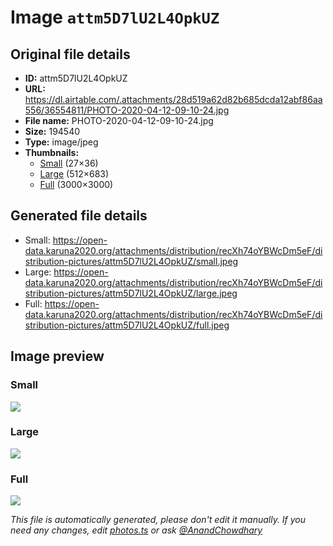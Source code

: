 # Image `attm5D7lU2L4OpkUZ`

## Original file details

- **ID:** attm5D7lU2L4OpkUZ
- **URL:** https://dl.airtable.com/.attachments/28d519a62d82b685dcda12abf86aa556/36554811/PHOTO-2020-04-12-09-10-24.jpg
- **File name:** PHOTO-2020-04-12-09-10-24.jpg
- **Size:** 194540
- **Type:** image/jpeg
- **Thumbnails:**
  - [Small](https://dl.airtable.com/.attachmentThumbnails/6e180c2e3b807d70c67d4c46ff13a919/5e666c12) (27×36)
  - [Large](https://dl.airtable.com/.attachmentThumbnails/0517765674dbf107fc5914a94c4f468a/c9bff4d3) (512×683)
  - [Full](https://dl.airtable.com/.attachmentThumbnails/fa54c3d126599cee3d6779d9daf6244d/52ceb700) (3000×3000)

## Generated file details

- Small: https://open-data.karuna2020.org/attachments/distribution/recXh74oYBWcDm5eF/distribution-pictures/attm5D7lU2L4OpkUZ/small.jpeg
- Large: https://open-data.karuna2020.org/attachments/distribution/recXh74oYBWcDm5eF/distribution-pictures/attm5D7lU2L4OpkUZ/large.jpeg
- Full: https://open-data.karuna2020.org/attachments/distribution/recXh74oYBWcDm5eF/distribution-pictures/attm5D7lU2L4OpkUZ/full.jpeg

## Image preview

### Small

![](https://open-data.karuna2020.org/attachments/distribution/recXh74oYBWcDm5eF/distribution-pictures/attm5D7lU2L4OpkUZ/small.jpeg)

### Large

![](https://open-data.karuna2020.org/attachments/distribution/recXh74oYBWcDm5eF/distribution-pictures/attm5D7lU2L4OpkUZ/large.jpeg)

### Full

![](https://open-data.karuna2020.org/attachments/distribution/recXh74oYBWcDm5eF/distribution-pictures/attm5D7lU2L4OpkUZ/full.jpeg)

_This file is automatically generated, please don't edit it manually. If you need any changes, edit [photos.ts](/photos.ts) or ask [@AnandChowdhary](https://github.com/AnandChowdhary)_
